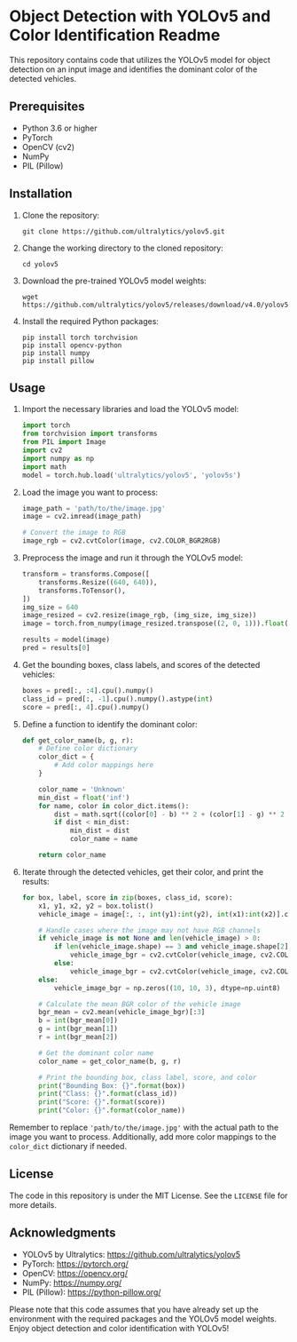 # Object Detection with YOLOv5 and Color Identification Readme

This repository contains code that utilizes the YOLOv5 model for object detection on an input image and identifies the dominant color of the detected vehicles.

## Prerequisites
- Python 3.6 or higher
- PyTorch
- OpenCV (cv2)
- NumPy
- PIL (Pillow)

## Installation

1. Clone the repository:
   ```
   git clone https://github.com/ultralytics/yolov5.git
   ```

2. Change the working directory to the cloned repository:
   ```
   cd yolov5
   ```

3. Download the pre-trained YOLOv5 model weights:
   ```
   wget https://github.com/ultralytics/yolov5/releases/download/v4.0/yolov5s.pt
   ```

4. Install the required Python packages:
   ```
   pip install torch torchvision
   pip install opencv-python
   pip install numpy
   pip install pillow
   ```

## Usage

1. Import the necessary libraries and load the YOLOv5 model:

   ```python
   import torch
   from torchvision import transforms
   from PIL import Image
   import cv2
   import numpy as np
   import math
   model = torch.hub.load('ultralytics/yolov5', 'yolov5s')
   ```

2. Load the image you want to process:

   ```python
   image_path = 'path/to/the/image.jpg'
   image = cv2.imread(image_path)

   # Convert the image to RGB
   image_rgb = cv2.cvtColor(image, cv2.COLOR_BGR2RGB)
   ```

3. Preprocess the image and run it through the YOLOv5 model:

   ```python
   transform = transforms.Compose([
       transforms.Resize((640, 640)),
       transforms.ToTensor(),
   ])
   img_size = 640
   image_resized = cv2.resize(image_rgb, (img_size, img_size))
   image = torch.from_numpy(image_resized.transpose((2, 0, 1))).float().div(255.0).unsqueeze(0)

   results = model(image)
   pred = results[0]
   ```

4. Get the bounding boxes, class labels, and scores of the detected vehicles:

   ```python
   boxes = pred[:, :4].cpu().numpy()
   class_id = pred[:, -1].cpu().numpy().astype(int)
   score = pred[:, 4].cpu().numpy()
   ```

5. Define a function to identify the dominant color:

   ```python
   def get_color_name(b, g, r):
       # Define color dictionary
       color_dict = {
           # Add color mappings here
       }

       color_name = 'Unknown'
       min_dist = float('inf')
       for name, color in color_dict.items():
           dist = math.sqrt((color[0] - b) ** 2 + (color[1] - g) ** 2 + (color[2] - r) ** 2)
           if dist < min_dist:
               min_dist = dist
               color_name = name

       return color_name
   ```

6. Iterate through the detected vehicles, get their color, and print the results:

   ```python
   for box, label, score in zip(boxes, class_id, score):
       x1, y1, x2, y2 = box.tolist()
       vehicle_image = image[:, :, int(y1):int(y2), int(x1):int(x2)].cpu().numpy().transpose(0, 2, 3, 1)[0]

       # Handle cases where the image may not have RGB channels
       if vehicle_image is not None and len(vehicle_image) > 0:
           if len(vehicle_image.shape) == 3 and vehicle_image.shape[2] == 3:
               vehicle_image_bgr = cv2.cvtColor(vehicle_image, cv2.COLOR_RGB2BGR)
           else:
               vehicle_image_bgr = cv2.cvtColor(vehicle_image, cv2.COLOR_GRAY2BGR)
       else:
           vehicle_image_bgr = np.zeros((10, 10, 3), dtype=np.uint8)

       # Calculate the mean BGR color of the vehicle image
       bgr_mean = cv2.mean(vehicle_image_bgr)[:3]
       b = int(bgr_mean[0])
       g = int(bgr_mean[1])
       r = int(bgr_mean[2])

       # Get the dominant color name
       color_name = get_color_name(b, g, r)

       # Print the bounding box, class label, score, and color
       print("Bounding Box: {}".format(box))
       print("Class: {}".format(class_id))
       print("Score: {}".format(score))
       print("Color: {}".format(color_name))
   ```

Remember to replace `'path/to/the/image.jpg'` with the actual path to the image you want to process. Additionally, add more color mappings to the `color_dict` dictionary if needed.

## License

The code in this repository is under the MIT License. See the `LICENSE` file for more details.

## Acknowledgments

- YOLOv5 by Ultralytics: https://github.com/ultralytics/yolov5
- PyTorch: https://pytorch.org/
- OpenCV: https://opencv.org/
- NumPy: https://numpy.org/
- PIL (Pillow): https://python-pillow.org/

Please note that this code assumes that you have already set up the environment with the required packages and the YOLOv5 model weights. Enjoy object detection and color identification with YOLOv5!

